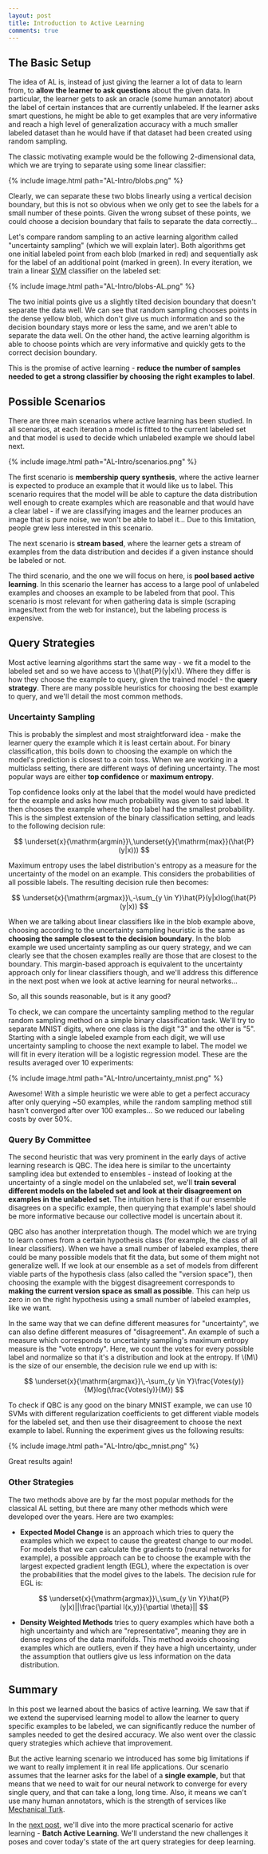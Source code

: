```yaml
---
layout: post
title: Introduction to Active Learning
comments: true
---
```

## The Basic Setup
The idea of AL is, instead of just giving the learner a lot of data to learn from, to **allow the learner to ask questions** about the given data. In particular, the learner gets to ask an oracle (some human annotator) about the label of certain instances that are currently unlabeled. If the learner asks smart questions, he might be able to get examples that are very informative and reach a high level of generalization accuracy with a much smaller labeled dataset than he would have if that dataset had been created using random sampling.

The classic motivating example would be the following 2-dimensional data, which we are trying to separate using some linear classifier:

{% include image.html path="AL-Intro/blobs.png" %}

Clearly, we can separate these two blobs linearly using a vertical decision boundary, but this is not so obvious when we only get to see the labels for a small number of these points. Given the wrong subset of these points, we could choose a decision boundary that fails to separate the data correctly...

Let's compare random sampling to an active learning algorithm called "uncertainty sampling" (which we will explain later). Both algorithms get one initial labeled point from each blob (marked in red) and sequentially ask for the label of an additional point (marked in green). In every iteration, we train a linear [SVM][svm] classifier on the labeled set:

{% include image.html path="AL-Intro/blobs-AL.png" %}

The two initial points give us a slightly tilted decision boundary that doesn't separate the data well. We can see that random sampling chooses points in the dense yellow blob, which don't give us much information and so the decision boundary stays more or less the same, and we aren't able to separate the data well. On the other hand, the active learning algorithm is able to choose points which are very informative and quickly gets to the correct decision boundary.

This is the promise of active learning - **reduce the number of samples needed to get a strong classifier by choosing the right examples to label**. 


## Possible Scenarios

There are three main scenarios where active learning has been studied. In all scenarios, at each iteration a model is fitted to the current labeled set and that model is used to decide which unlabeled example we should label next.

{% include image.html path="AL-Intro/scenarios.png" %}

The first scenario is **membership query synthesis**, where the active learner is expected to produce an example that it would like us to label. This scenario requires that the model will be able to capture the data distribution well enough to create examples which are reasonable and that would have a clear label - if we are classifying images and the learner produces an image that is pure noise, we won't be able to label it... Due to this limitation, people grew less interested in this scenario.

The next scenario is **stream based**, where the learner gets a stream of examples from the data distribution and decides if a given instance should be labeled or not.

The third scenario, and the one we will focus on here, is **pool based active learning**. In this scenario the learner has access to a large pool of unlabeled examples and chooses an example to be labeled from that pool. This scenario is most relevant for when gathering data is simple (scraping images/text from the web for instance), but the labeling process is expensive.


## Query Strategies
Most active learning algorithms start the same way - we fit a model to the labeled set and so we have access to \\(\hat{P}(y|x)\\). Where they differ is how they choose the example to query, given the trained model - the **query strategy**. There are many possible heuristics for choosing the best example to query, and we'll detail the most common methods.

### Uncertainty Sampling
This is probably the simplest and most straightforward idea - make the learner query the example which it is least certain about. For binary classification, this boils down to choosing the example on which the model's prediction is closest to a coin toss. When we are working in a multiclass setting, there are different ways of defining uncertainty. The most popular ways are either **top confidence** or **maximum entropy**.

Top confidence looks only at the label that the model would have predicted for the example and asks how much probability was given to said label. It then chooses the example where the top label had the smallest probability. This is the simplest extension of the binary classification setting, and leads to the following decision rule:

$$ \underset{x}{\mathrm{argmin}}\,\underset{y}{\mathrm{max}}(\hat{P}(y|x))) $$

Maximum entropy uses the label distribution's entropy as a measure for the uncertainty of the model on an example. This considers the probabilities of all possible labels. The resulting decision rule then becomes: 

$$ \underset{x}{\mathrm{argmax}}\,-\sum_{y \in Y}\hat{P}(y|x)log(\hat{P}(y|x)) $$

When we are talking about linear classifiers like in the blob example above, choosing according to the uncertainty sampling heuristic is the same as **choosing the sample closest to the decision boundary**. In the blob example we used uncertainty sampling as our query strategy, and we can clearly see that the chosen examples really are those that are closest to the boundary. This margin-based approach is equivalent to the uncertainty approach only for linear classifiers though, and we'll address this difference in the next post when we look at active learning for neural networks...

So, all this sounds reasonable, but is it any good?

To check, we can compare the uncertainty sampling method to the regular random sampling method on a simple binary classification task. We'll try to separate MNIST digits, where one class is the digit "3" and the other is "5". Starting with a single labeled example from each digit, we will use uncertainty sampling to choose the next example to label. The model we will fit in every iteration will be a logistic regression model. These are the results averaged over 10 experiments:

{% include image.html path="AL-Intro/uncertainty_mnist.png" %}

Awesome! With a simple heuristic we were able to get a perfect accuracy after only querying ~50 examples, while the random sampling method still hasn't converged after over 100 examples... So we reduced our labeling costs by over 50%.

### Query By Committee
The second heuristic that was very prominent in the early days of active learning research is QBC. The idea here is similar to the uncertainty sampling idea but extended to ensembles - instead of looking at the uncertainty of a single model on the unlabeled set, we'll **train several different models on the labeled set and look at their disagreement on examples in the unlabeled set**. The intuition here is that if our ensemble disagrees on a specific example, then querying that example's label should be more informative because our collective model is uncertain about it.

QBC also has another interpretation though. The model which we are trying to learn comes from a certain hypothesis class (for example, the class of all linear classifiers). When we have a small number of labeled examples, there could be many possible models that fit the data, but some of them might not generalize well. If we look at our ensemble as a set of models from different viable parts of the hypothesis class (also called the "version space"), then choosing the example with the biggest disagreement corresponds to **making the current version space as small as possible**. This can help us zero in on the right hypothesis using a small number of labeled examples, like we want.

In the same way that we can define different measures for "uncertainty", we can also define different measures of "disagreement". An example of such a measure which corresponds to uncertainty sampling's maximum entropy measure is the "vote entropy". Here, we count the votes for every possible label and normalize so that it's a distribution and look at the entropy. If \\(M\\) is the size of our ensemble, the decision rule we end up with is:

$$ \underset{x}{\mathrm{argmax}}\,-\sum_{y \in Y}\frac{Votes(y)}{M}log(\frac{Votes(y)}{M}) $$

To check if QBC is any good on the binary MNIST example, we can use 10 SVMs with different regularization coefficients to get different viable models for the labeled set, and then use their disagreement to choose the next example to label. Running the experiment gives us the following results:

{% include image.html path="AL-Intro/qbc_mnist.png" %}

Great results again!

### Other Strategies
The two methods above are by far the most popular methods for the classical AL setting, but there are many other methods which were developed over the years. Here are two examples:

- **Expected Model Change** is an approach which tries to query the examples which we expect to cause the greatest change to our model. For models that we can calculate the gradients to (neural networks for example), a possible approach can be to choose the example with the largest expected gradient length (EGL), where the expectation is over the probabilities that the model gives to the labels. The decision rule for EGL is:

$$ \underset{x}{\mathrm{argmax}}\,\sum_{y \in Y}\hat{P}(y|x)||\frac{\partial l(x,y)}{\partial \theta}|| $$

- **Density Weighted Methods** tries to query examples which have both a high uncertainty and which are "representative", meaning they are in dense regions of the data manifolds. This method avoids choosing examples which are outliers, even if they have a high uncertainty, under the assumption that outliers give us less information on the data distribution.

## Summary

In this post we learned about the basics of active learning. We saw that if we extend the supervised learning model to allow the learner to query specific examples to be labeled, we can significantly reduce the number of samples needed to get the desired accuracy. We also went over the classic query strategies which achieve that improvement.

But the active learning scenario we introduced has some big limitations if we want to really implement it in real life applications. Our scenario assumes that the learner asks for the label of a **single example**, but that means that we need to wait for our neural network to converge for every single query, and that can take a long, long time. Also, it means we can't use many human annotators, which is the strength of services like [Mechanical Turk][turk].

In the [next post][next post], we'll dive into the more practical scenario for active learning - **Batch Active Learning**. We'll understand the new challenges it poses and cover today's state of the art query strategies for deep learning.


[turk]: https://www.mturk.com/
[svm]: https://en.wikipedia.org/wiki/Support_vector_machine
[next post]: https://dsgissin.github.io/DiscriminativeActiveLearning/2018/07/05/Batch-AL.html